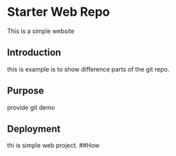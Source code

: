 # Starter Web Repo
This is a simple website

## Introduction
this is example is to show difference parts of the git repo.
## Purpose
provide git demo

## Deployment
thi is simple web project.
##How

